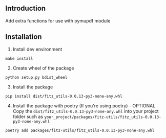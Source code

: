 ## Introduction

Add extra functions for use with pymupdf module

## Installation

1. Install dev environment

```
make install
```

2. Create wheel of the package

```
python setup.py bdist_wheel
```

3. Install the package

```
pip install dist/fitz_utils-0.0.13-py3-none-any.whl
```

4. Install the package with poetry (If you're using poetry) - OPTIONAL <br/>
   Copy the `dist/fitz_utils-0.0.13-py3-none-any.whl` into your project folder such as `your_project/packages/fitz-utils/fitz_utils-0.0.13-py3-none-any.whl`

```
poetry add packages/fitz-utils/fitz_utils-0.0.13-py3-none-any.whl
```
